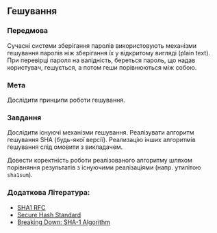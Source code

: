 ## Гешування

### Передмова

Сучасні системи зберігання паролів використовують механізми гешування паролів ніж зберігання їх у відкритому вигляді (plain text). При перевірці пароля на валідність, береться пароль, що надав користувач, гешується, а потом геши порівнюються між собою.

### Мета
Дослідити принципи роботи гешування.

### Завдання

Дослідити існуючі механізми гешування. Реалізувати алгоритм гешування SHA (будь-якої версії). Реализацію інших алгоритмів гешування слід омовити з викладачем.

Довести коректність роботи реалізованого алгоритму шляхом порівняння результатів з існуючими реалізаціями (напр. утилітою `sha1sum`).

### Додаткова Література:
* [SHA1 RFC](https://datatracker.ietf.org/doc/html/rfc3174)
* [Secure Hash Standard](https://csrc.nist.gov/csrc/media/publications/fips/180/2/archive/2002-08-01/documents/fips180-2.pdf)
* [Breaking Down: SHA-1 Algorithm](https://infosecwriteups.com/breaking-down-sha-1-algorithm-c152ed353de2)